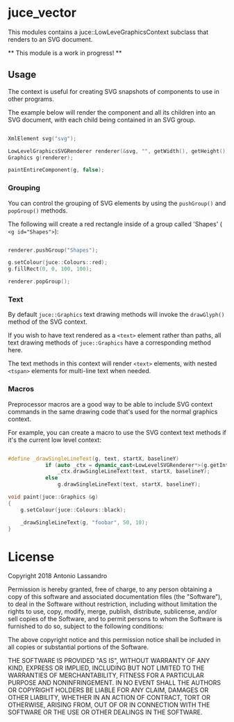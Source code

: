 # juce_vector

This modules contains a juce::LowLeveGraphicsContext subclass that renders to an SVG document.

** This module is a work in progress! **

## Usage

The context is useful for creating SVG snapshots of components to use in other programs.

The example below will render the component and all its children into an SVG document, with each child being contained in an SVG group.

```C++

XmlElement svg("svg");

LowLevelGraphicsSVGRenderer renderer(&svg, "", getWidth(), getHeight());
Graphics g(renderer);

paintEntireComponent(g, false);
```

### Grouping

You can control the grouping of SVG elements by using the `pushGroup()` and `popGroup()` methods.

The following will create a red rectangle inside of a group called 'Shapes' ( `<g id="Shapes">`):

```C++

renderer.pushGroup("Shapes");

g.setColour(juce::Colours::red);
g.fillRect(0, 0, 100, 100);

renderer.popGroup();
```

### Text

By default `juce::Graphics` text drawing methods will invoke the `drawGlyph()` method of the SVG context.

If you wish to have text rendered as a `<text>` element rather than paths, all text drawing methods
of `juce::Graphics` have a corresponding method here.

The text methods in this context will render `<text>` elements, with nested `<tspan>` elements
for multi-line text when needed.

### Macros

Preprocessor macros are a good way to be able to include SVG context commands in the same
drawing code that's used for the normal graphics context.

For example, you can create a macro to use the SVG context text methods if it's the current
low level context:

```C++

#define _drawSingleLineText(g, text, startX, baselineY)                                 \
            if (auto _ctx = dynamic_cast<LowLevelSVGRenderer*>(g.getInternalContext())) \
                _ctx.drawSingleLineText(text, startX, baselineY);                       \
            else                                                                        \
                g.drawSingleLineText(text, startX, baselineY);                          \

void paint(juce::Graphics &g)
{
    g.setColour(juce::Colours::black);

    _drawSingleLineText(g, "foobar", 50, 10);
}
```


# License

Copyright 2018 Antonio Lassandro

Permission is hereby granted, free of charge, to any person obtaining a copy of this software and associated documentation files (the "Software"), to deal in the Software without restriction, including without limitation the rights to use, copy, modify, merge, publish, distribute, sublicense, and/or sell copies of the Software, and to permit persons to whom the Software is furnished to do so, subject to the following conditions:

The above copyright notice and this permission notice shall be included in all copies or substantial portions of the Software.

THE SOFTWARE IS PROVIDED "AS IS", WITHOUT WARRANTY OF ANY KIND, EXPRESS OR IMPLIED, INCLUDING BUT NOT LIMITED TO THE WARRANTIES OF MERCHANTABILITY, FITNESS FOR A PARTICULAR PURPOSE AND NONINFRINGEMENT. IN NO EVENT SHALL THE AUTHORS OR COPYRIGHT HOLDERS BE LIABLE FOR ANY CLAIM, DAMAGES OR OTHER LIABILITY, WHETHER IN AN ACTION OF CONTRACT, TORT OR OTHERWISE, ARISING FROM, OUT OF OR IN CONNECTION WITH THE SOFTWARE OR THE USE OR OTHER DEALINGS IN THE SOFTWARE.
